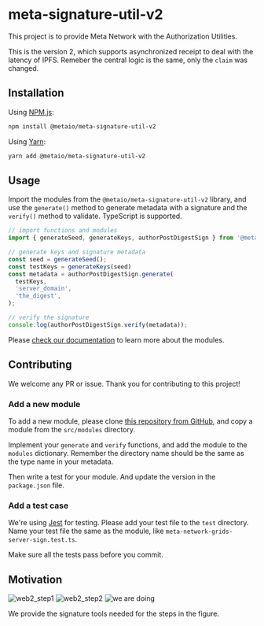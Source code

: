 # meta-signature-util-v2

This project is to provide Meta Network with the Authorization Utilities.

This is the version 2, which supports asynchronized receipt to deal with the latency of IPFS. Remeber the central logic is the same, only the `claim` was changed.

## Installation

Using [NPM.js](https://www.npmjs.com/package/@metaio/meta-signature-util-v2):

```bash
npm install @metaio/meta-signature-util-v2
```

Using [Yarn](https://yarnpkg.com/en/package/@metaio/meta-signature-util-v2):

```bash
yarn add @metaio/meta-signature-util-v2
```



## Usage

Import the modules from the `@metaio/meta-signature-util-v2` library, and use the `generate()` method to generate metadata with a signature and the `verify()` method to validate. TypeScript is supported.

```typescript
// import functions and modules
import { generateSeed, generateKeys, authorPostDigestSign } from '@metaio/meta-signature-util-v2';

// generate keys and signature metadata
const seed = generateSeed();
const testKeys = generateKeys(seed)
const metadata = authorPostDigestSign.generate(
  testKeys,
  'server_domain',
  'the_digest',
);

// verify the signature
console.log(authorPostDigestSign.verify(metadata));
```

Please [check our documentation](https://meta-signature-util.vercel.app/) to learn more about the modules.

## Contributing

We welcome any PR or issue. Thank you for contributing to this project!

### Add a new module

To add a new module, please clone [this repository from GitHub](https://github.com/Meta-Network/meta-signature-util-v2), and copy a module from the `src/modules` directory.

Implement your `generate` and `verify` functions, and add the module to the `modules` dictionary. Remember the directory name should be the same as the type name in your metadata.

Then write a test for your module. And update the version in the `package.json` file.

### Add a test case

We're using [Jest](https://jestjs.io/) for testing. Please add your test file to the `test` directory. Name your test file the same as the module, like `meta-network-grids-server-sign.test.ts`.

Make sure all the tests pass before you commit.

## Motivation

![web2_step1](https://user-images.githubusercontent.com/68253563/140607346-f720a48b-9611-43b0-8d11-1073b7cab531.png)
![web2_step2](https://user-images.githubusercontent.com/68253563/140607347-e8c62bd2-105f-41a0-bba4-c7a9a8dd8804.png)
![we are doing](https://user-images.githubusercontent.com/68253563/150483955-f76dfb25-84a3-4a9e-b217-38c4867b4a5b.png)


We provide the signature tools needed for the steps in the figure.

